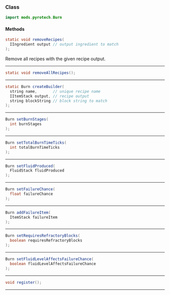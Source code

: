 
### Class

```java
import mods.pyrotech.Burn
```

#### Methods

```java
static void removeRecipes(
  IIngredient output // output ingredient to match
);
```

Remove all recipes with the given recipe output.

---


```java
static void removeAllRecipes();
```


---


```java
static Burn createBuilder(
  string name,       // unique recipe name
  IItemStack output, // recipe output
  string blockString // block string to match
);
```


---

```java
Burn setBurnStages(
  int burnStages
);
```


---


```java
Burn setTotalBurnTimeTicks(
  int totalBurnTimeTicks
);
```


---


```java
Burn setFluidProduced(
  FluidStack fluidProduced
);
```


---


```java
Burn setFailureChance(
  float failureChance
);
```


---


```java
Burn addFailureItem(
  ItemStack failureItem
);
```


---


```java
Burn setRequiresRefractoryBlocks(
  boolean requiresRefractoryBlocks
);
```


---


```java
Burn setFluidLevelAffectsFailureChance(
  boolean fluidLevelAffectsFailureChance
);
```


---


```java
void register();
```


---

